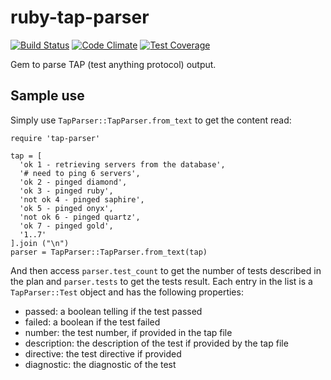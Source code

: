 ruby-tap-parser
===============

[![Build Status](https://travis-ci.org/vincent-psarga/ruby-tap-parser.svg?branch=master)](https://travis-ci.org/vincent-psarga/ruby-tap-parser)
[![Code Climate](https://codeclimate.com/github/vincent-psarga/ruby-tap-parser/badges/gpa.svg)](https://codeclimate.com/github/vincent-psarga/ruby-tap-parser)
[![Test Coverage](https://codeclimate.com/github/vincent-psarga/ruby-tap-parser/badges/coverage.svg)](https://codeclimate.com/github/vincent-psarga/ruby-tap-parser)


Gem to parse TAP (test anything protocol) output.

Sample use
----------

Simply use ``TapParser::TapParser.from_text`` to get the content read:

    require 'tap-parser'

    tap = [
      'ok 1 - retrieving servers from the database',
      '# need to ping 6 servers',
      'ok 2 - pinged diamond',
      'ok 3 - pinged ruby',
      'not ok 4 - pinged saphire',
      'ok 5 - pinged onyx',
      'not ok 6 - pinged quartz',
      'ok 7 - pinged gold',
      '1..7'
    ].join ("\n")
    parser = TapParser::TapParser.from_text(tap)

And then access ``parser.test_count`` to get the number of tests described in the plan and ``parser.tests`` to get the tests result.
Each entry in the list is a ``TapParser::Test`` object and has the following properties:

 - passed: a boolean telling if the test passed
 - failed: a boolean if the test failed
 - number: the test number, if provided in the tap file
 - description: the description of the test if provided by the tap file
 - directive: the test directive if provided
 - diagnostic: the diagnostic of the test

